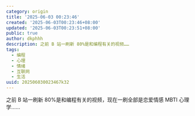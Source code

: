 ```yaml
---
category: origin
title: '2025-06-03 00:23:46'
created: '2025-06-03T00:23:46+08:00'
updated: '2025-06-03T00:23:51+08:00'
public: true
author: dkphhh
description: 之前 B 站一刷新 80%是和编程有关的视频……
tags:
  - 编程
  - 心理
  - 情绪
  - 互联网
  - 生活
uuid: 202506030023467k32
---
```


之前 B 站一刷新 80%是和编程有关的视频，现在一刷全部是恋爱情感 MBTI 心理学……
